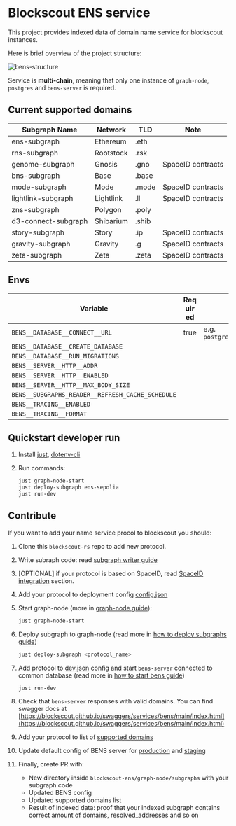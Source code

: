 # Blockscout ENS service

This project provides indexed data of domain name service for blockscout instances.

Here is brief overview of the project structure:

![bens-structure](images/bens.drawio.svg)

Service is **multi-chain**, meaning that only one instance of `graph-node`, `postgres` and `bens-server` is required.

## Current supported domains

| Subgraph Name       | Network   | TLD   | Note |
|---------------------|-----------|-------|------|
| ens-subgraph        | Ethereum  | .eth  |      |
| rns-subgraph        | Rootstock | .rsk  |      |
| genome-subgraph     | Gnosis    | .gno  | SpaceID contracts |
| bns-subgraph        | Base      | .base |      |
| mode-subgraph       | Mode      | .mode | SpaceID contracts |
| lightlink-subgraph  | Lightlink | .ll   | SpaceID contracts |
| zns-subgraph        | Polygon   | .poly |      |
| d3-connect-subgraph | Shibarium | .shib |      |
| story-subgraph      | Story     | .ip   | SpaceID contracts |
| gravity-subgraph    | Gravity   | .g    | SpaceID contracts |
| zeta-subgraph       | Zeta      | .zeta | SpaceID contracts |


## Envs

[anchor]: <> (anchors.envs.start.envs_main)

| Variable | Req&#x200B;uir&#x200B;ed | Description | Default value |
| --- | --- | --- | --- |
| `BENS__DATABASE__CONNECT__URL` | true | e.g. `postgresql://postgres:postgres@localhost:5432/postgres` | |
| `BENS__DATABASE__CREATE_DATABASE` | | | `false` |
| `BENS__DATABASE__RUN_MIGRATIONS` | | | `false` |
| `BENS__SERVER__HTTP__ADDR` | | | `0.0.0.0:8050` |
| `BENS__SERVER__HTTP__ENABLED` | | | `true` |
| `BENS__SERVER__HTTP__MAX_BODY_SIZE` | | | `2097152` |
| `BENS__SUBGRAPHS_READER__REFRESH_CACHE_SCHEDULE` | | | `0 0 * * * *` |
| `BENS__TRACING__ENABLED` | | | `true` |
| `BENS__TRACING__FORMAT` | | | `default` |

[anchor]: <> (anchors.envs.end.envs_main)

## Quickstart developer run

1. Install [just](https://github.com/casey/just), [dotenv-cli](https://www.npmjs.com/package/dotenv-cli)

2. Run commands:
    ```bash
    just graph-node-start
    just deploy-subgraph ens-sepolia
    just run-dev
    ```


## Contribute

If you want to add your name service procol to blockscout you should:

1. Clone this `blockscout-rs` repo to add new protocol.
2. Write subraph code: read [subgraph writer guide](./graph-node/subgraph-writer/README.md#howto-create-subgraph-for-your-domain-name-protocol)
3. [OPTIONAL] if your protocol is based on SpaceID, read [SpaceID integration](./graph-node/README.md#spaceid-integration) section.
4. Add your protocol to deployment config [config.json](./graph-node/deployer/config.json)
5. Start graph-node (more in [graph-node guide](./graph-node/README.md#start-locally-using-docker-compose)):

   ```bash
   just graph-node-start
   ```

6. Deploy subgraph to graph-node (read more in [how to deploy subgraphs guide](./graph-node/README.md#deploy-subgraph-to-graph-node))
    ```bash
    just deploy-subgraph <protocol_name>
    ```

7. Add protocol to [dev.json](./bens-server/config/dev.json) config and start `bens-server` connected to common database (read more in [how to start bens guide](./bens-server/README.md#to-start-locally))

    ```bash
    just run-dev
    ```

8. Check that `bens-server` responses with valid domains. You can find swagger docs at [https://blockscout.github.io/swaggers/services/bens/main/index.html](https://blockscout.github.io/swaggers/services/bens/main/index.html)

9. Add your protocol to list of [supported domains](#current-supported-domains)

10. Update default config of BENS server for [production](./bens-server/config/prod.json) and [staging](./bens-server/config/staging.json)

11. Finally, create PR with:
    * New directory inside `blockscout-ens/graph-node/subgraphs` with your subgraph code
    * Updated BENS config
    * Updated supported domains list
    * Result of indexed data: proof that your indexed subgraph contains correct amount of domains, resolved_addresses and so on

